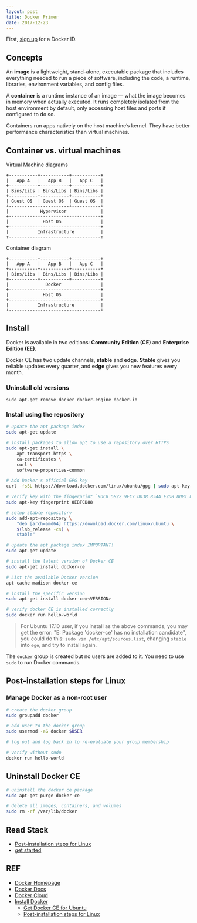 ```yaml
---
layout: post
title: Docker Primer
date: 2017-12-23
---
```


First, [sign up][cloud] for a Docker ID.

## Concepts

An **image** is a lightweight, stand-alone, executable package that includes everything needed to run a piece of software, including the code, a runtime, libraries, environment variables, and config files.

A **container** is a runtime instance of an image — what the image becomes in memory when actually executed. It runs completely isolated from the host environment by default, only accessing host files and ports if configured to do so.

Containers run apps natively on the host machine’s kernel. They have better performance characteristics than virtual machines.

## Container vs. virtual machines

Virtual Machine diagrams

```
+-----------+-----------+-----------+
|   App A   |   App B   |   App C   |
+-----------+-----------+-----------+
| Bins/Libs | Bins/Libs | Bins/Libs |
+-----------+-----------+-----------+
| Guest OS  | Guest OS  | Guest OS  |
+-----------+-----------+-----------+
|            Hypervisor             |
+-----------------------------------+
|             Host OS               |
+-----------------------------------+
|           Infrastructure          |
+-----------------------------------+
```

Container diagram

```
+-----------+-----------+-----------+
|   App A   |   App B   |   App C   |
+-----------+-----------+-----------+
| Bins/Libs | Bins/Libs | Bins/Libs |
+-----------+-----------+-----------+
|              Docker               |
+-----------------------------------+
|             Host OS               |
+-----------------------------------+
|           Infrastructure          |
+-----------------------------------+
```

## Install

Docker is available in two editions: **Community Edition (CE)** and **Enterprise Edition (EE)**.

Docker CE has two update channels, **stable** and **edge**. **Stable** gives you reliable updates every quarter, and **edge** gives you new features every month.

### Uninstall old versions

```
sudo apt-get remove docker docker-engine docker.io
```

### Install using the repository

```sh
# update the apt package index
sudo apt-get update

# install packages to allow apt to use a repository over HTTPS
sudo apt-get install \
    apt-transport-https \
    ca-certificates \
    curl \
    software-properties-common

# Add Docker's official GPG key
curl -fsSL https://download.docker.com/linux/ubuntu/gpg | sudo apt-key add -

# verify key with the fingerprint `9DC8 5822 9FC7 DD38 854A E2D8 8D81 803C 0EBF CD88`
sudo apt-key fingerprint 0EBFCD88

# setup stable repository
sudo add-apt-repository \
    "deb [arch=amd64] https://download.docker.com/linux/ubuntu \
    $(lsb_release -cs) \
    stable"

# update the apt package index IMPORTANT!
sudo apt-get update

# install the latest version of Docker CE
sudo apt-get install docker-ce

# List the available Docker version
apt-cache madison docker-ce

# install the specific version
sudo apt-get install docker-ce=<VERSION>

# verify docker CE is installed correctly
sudo docker run hello-world
```

> For Ubuntu 17.10 user, if you install as the above commands, you may get the error: "E: Package 'docker-ce' has no installation candidate", you could do this: `sudo vim /etc/apt/sources.list`, changing `stable` into `ege`, and try to install again.

The `docker` group is created but no users are added to it. You need to use `sudo` to run Docker commands.

## Post-installation steps for Linux

### Manage Docker as a non-root user

```sh
# create the docker group
sudo groupadd docker

# add user to the docker group
sudo usermod -aG docker $USER

# log out and log back in to re-evaluate your group membership

# verify without sudo
docker run hello-world
```

## Uninstall Docker CE

```sh
# uninstall the docker ce package
sudo apt-get purge docker-ce

# delete all images, containers, and volumes
sudo rm -rf /var/lib/docker
```

## Read Stack

- [Post-installation steps for Linux][postinstall]
- [get started](https://docs.docker.com/get-started/#conclusion)

## REF

- [Docker Homepage][docker]
- [Docker Docs][docs]
- [Docker Cloud][cloud]
- [Install Docker][install]
    - [Get Docker CE for Ubuntu][ubuntu-ce]
    - [Post-installation steps for Linux][postinstall]

[docker]: https://www.docker.com/
[docs]: https://docs.docker.com/
[cloud]: https://cloud.docker.com/
[install]: https://docs.docker.com/engine/installation/
[ubuntu-ce]: https://docs.docker.com/engine/installation/linux/docker-ce/ubuntu/#os-requirements
[postinstall]: https://docs.docker.com/engine/installation/linux/linux-postinstall/